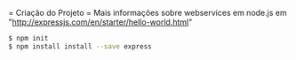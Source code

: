 = Criação do Projeto =
Mais informações sobre webservices em node.js em "http://expressjs.com/en/starter/hello-world.html"

```bash
$ npm init
$ npm install install --save express
```

